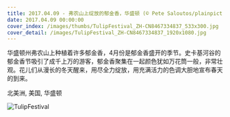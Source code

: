 ```yaml
---
title: 2017.04.09 - 弗农山上绽放的郁金香，华盛顿 (© Pete Saloutos/plainpicture)
date: 2017.04.09 00:00:00
cover_index: /images/thumbs/TulipFestival_ZH-CN8467334837_533x300.jpg
cover_detail: /images/TulipFestival_ZH-CN8467334837_1920x1080.jpg
---
```


华盛顿州弗农山上种植着许多郁金香，4月份是郁金香盛开的季节。史卡基河谷的郁金香节吸引了成千上万的游客，郁金香聚集在一起颜色犹如万花筒一般，非常壮观。花儿们从漫长的冬天醒来，用尽全力绽放，用充满活力的色调大胆地宣布春天的到来。

北美洲, 美国, 华盛顿

![TulipFestival](/images/TulipFestival_ZH-CN8467334837_1920x1080.jpg)
